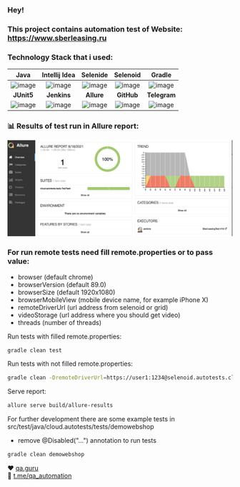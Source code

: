 
### Hey!

### This project contains automation test of Website: https://www.sberleasing.ru

### Technology Stack that i used:
Java | Intellij Idea | Selenide | Selenoid | Gradle |
:---------: | :---------: | :---------: | :---------: | :---------: 
![image](https://user-images.githubusercontent.com/86851419/129460968-afa39d7b-2b6c-4cfe-a4d7-a832b2241964.png) | ![image](https://user-images.githubusercontent.com/86851419/129460290-f0bb0b77-ced9-41d0-96e3-3b51e6e9c1c4.png) | ![image](https://user-images.githubusercontent.com/86851419/129460419-c463163c-0c76-46d6-9416-0ee4ec26b879.png) |![image](https://user-images.githubusercontent.com/86851419/129460507-e47ea71f-e8e0-4dfa-a5be-fa88bbd79522.png) | ![image](https://user-images.githubusercontent.com/86851419/129461122-84b505ee-c082-44da-a100-226d47f6a665.png)
**JUnit5** | **Jenkins** | **Allure** |**GitHub** | **Telegram**
![image](https://user-images.githubusercontent.com/86851419/129460565-68f2b13e-0f71-4510-9266-21c1bf95d55b.png)| ![image](https://user-images.githubusercontent.com/86851419/129460671-00864a0c-a1e9-415b-9df3-25062b4ee5ca.png) | ![image](https://user-images.githubusercontent.com/86851419/129460019-82755ea3-50b7-4d91-a5d0-f98430544079.png) |![image](https://user-images.githubusercontent.com/86851419/129461200-cc199a3e-8a0b-4879-883b-ca0c7b8e7d9c.png) |![image](https://user-images.githubusercontent.com/86851419/129460847-d77a8a9d-0022-440f-b0f4-96dde9d22e58.png)

### :bar_chart: Results of test run in Allure report:
<img src="https://github.com/loordbarringtn/SberLeasingSearchTest/blob/master/AllureOverview.png?raw=true" >

### For run remote tests need fill remote.properties or to pass value:

* browser (default chrome)
* browserVersion (default 89.0)
* browserSize (default 1920x1080)
* browserMobileView (mobile device name, for example iPhone X)
* remoteDriverUrl (url address from selenoid or grid)
* videoStorage (url address where you should get video)
* threads (number of threads)


Run tests with filled remote.properties:
```bash
gradle clean test
```

Run tests with not filled remote.properties:
```bash
gradle clean -DremoteDriverUrl=https://user1:1234@selenoid.autotests.cloud/wd/hub/ -DvideoStorage=https://selenoid.autotests.cloud/video/ -Dthreads=1 test
```

Serve report:
```bash
allure serve build/allure-results
```


For further development there are some example tests in src/test/java/cloud.autotests/tests/demowebshop
* remove @Disabled("...") annotation to run tests
```bash
gradle clean demowebshop
```

:heart: <a target="_blank" href="https://qa.guru">qa.guru</a><br/>
:blue_heart: <a target="_blank" href="https://t.me/qa_automation">t.me/qa_automation</a>



